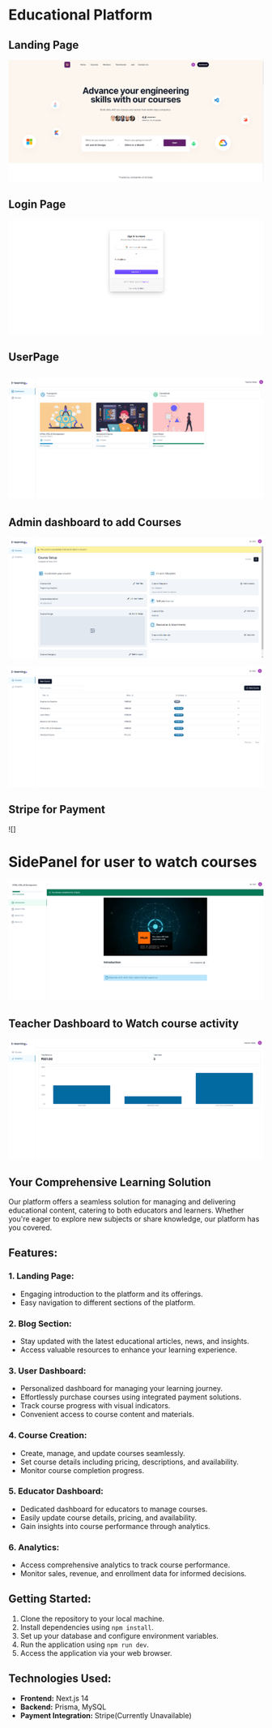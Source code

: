 # Educational Platform

 
## Landing Page
![image](\public\img\home.png)
## Login Page
 ![image](\public\img\login.png)
## UserPage
![App Screenshot](public\img\dashboard.png)
--
## Admin dashboard to add Courses
![](\public\img\corsepublish.png)

![](\public\img\coursecreation.png)
## Stripe for Payment
![]
# SidePanel for user to watch courses
![image](\public/img/player.png)

## Teacher Dashboard to Watch course activity
 
 ![image](\public\img\analytics.png)



## Your Comprehensive Learning Solution

Our platform offers a seamless solution for managing and delivering educational content, catering to both educators and learners. Whether you're eager to explore new subjects or share knowledge, our platform has you covered.

## Features:

### 1. Landing Page:
- Engaging introduction to the platform and its offerings.
- Easy navigation to different sections of the platform.

### 2. Blog Section:
- Stay updated with the latest educational articles, news, and insights.
- Access valuable resources to enhance your learning experience.

### 3. User Dashboard:
- Personalized dashboard for managing your learning journey.
- Effortlessly purchase courses using integrated payment solutions.
- Track course progress with visual indicators.
- Convenient access to course content and materials.

### 4. Course Creation:
- Create, manage, and update courses seamlessly.
- Set course details including pricing, descriptions, and availability.
- Monitor course completion progress.

### 5. Educator Dashboard:
- Dedicated dashboard for educators to manage courses.
- Easily update course details, pricing, and availability.
- Gain insights into course performance through analytics.

### 6. Analytics:
- Access comprehensive analytics to track course performance.
- Monitor sales, revenue, and enrollment data for informed decisions.

## Getting Started:
1. Clone the repository to your local machine.
2. Install dependencies using `npm install`.
3. Set up your database and configure environment variables.
4. Run the application using `npm run dev`.
5. Access the application via your web browser.

## Technologies Used:
- **Frontend:** Next.js 14
- **Backend:** Prisma, MySQL
- **Payment Integration:** Stripe(Currently Unavailable)


